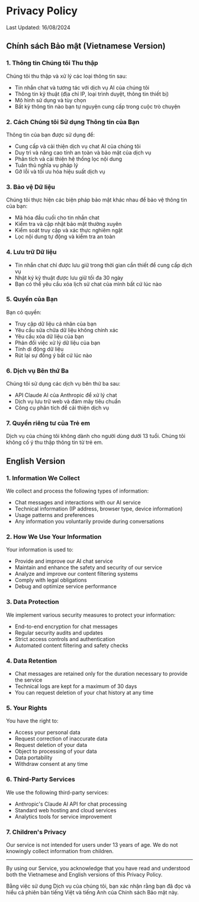 # Privacy Policy
Last Updated: 16/08/2024

## Chính sách Bảo mật (Vietnamese Version)

### 1. Thông tin Chúng tôi Thu thập
Chúng tôi thu thập và xử lý các loại thông tin sau:
- Tin nhắn chat và tương tác với dịch vụ AI của chúng tôi
- Thông tin kỹ thuật (địa chỉ IP, loại trình duyệt, thông tin thiết bị)
- Mô hình sử dụng và tùy chọn
- Bất kỳ thông tin nào bạn tự nguyện cung cấp trong cuộc trò chuyện

### 2. Cách Chúng tôi Sử dụng Thông tin của Bạn
Thông tin của bạn được sử dụng để:
- Cung cấp và cải thiện dịch vụ chat AI của chúng tôi
- Duy trì và nâng cao tính an toàn và bảo mật của dịch vụ
- Phân tích và cải thiện hệ thống lọc nội dung
- Tuân thủ nghĩa vụ pháp lý
- Gỡ lỗi và tối ưu hóa hiệu suất dịch vụ

### 3. Bảo vệ Dữ liệu
Chúng tôi thực hiện các biện pháp bảo mật khác nhau để bảo vệ thông tin của bạn:
- Mã hóa đầu cuối cho tin nhắn chat
- Kiểm tra và cập nhật bảo mật thường xuyên
- Kiểm soát truy cập và xác thực nghiêm ngặt
- Lọc nội dung tự động và kiểm tra an toàn

### 4. Lưu trữ Dữ liệu
- Tin nhắn chat chỉ được lưu giữ trong thời gian cần thiết để cung cấp dịch vụ
- Nhật ký kỹ thuật được lưu giữ tối đa 30 ngày
- Bạn có thể yêu cầu xóa lịch sử chat của mình bất cứ lúc nào

### 5. Quyền của Bạn
Bạn có quyền:
- Truy cập dữ liệu cá nhân của bạn
- Yêu cầu sửa chữa dữ liệu không chính xác
- Yêu cầu xóa dữ liệu của bạn
- Phản đối việc xử lý dữ liệu của bạn
- Tính di động dữ liệu
- Rút lại sự đồng ý bất cứ lúc nào

### 6. Dịch vụ Bên thứ Ba
Chúng tôi sử dụng các dịch vụ bên thứ ba sau:
- API Claude AI của Anthropic để xử lý chat
- Dịch vụ lưu trữ web và đám mây tiêu chuẩn
- Công cụ phân tích để cải thiện dịch vụ

### 7. Quyền riêng tư của Trẻ em
Dịch vụ của chúng tôi không dành cho người dùng dưới 13 tuổi. Chúng tôi không cố ý thu thập thông tin từ trẻ em.

## English Version

### 1. Information We Collect
We collect and process the following types of information:
- Chat messages and interactions with our AI service
- Technical information (IP address, browser type, device information)
- Usage patterns and preferences
- Any information you voluntarily provide during conversations

### 2. How We Use Your Information
Your information is used to:
- Provide and improve our AI chat service
- Maintain and enhance the safety and security of our service
- Analyze and improve our content filtering systems
- Comply with legal obligations
- Debug and optimize service performance

### 3. Data Protection
We implement various security measures to protect your information:
- End-to-end encryption for chat messages
- Regular security audits and updates
- Strict access controls and authentication
- Automated content filtering and safety checks

### 4. Data Retention
- Chat messages are retained only for the duration necessary to provide the service
- Technical logs are kept for a maximum of 30 days
- You can request deletion of your chat history at any time

### 5. Your Rights
You have the right to:
- Access your personal data
- Request correction of inaccurate data
- Request deletion of your data
- Object to processing of your data
- Data portability
- Withdraw consent at any time

### 6. Third-Party Services
We use the following third-party services:
- Anthropic's Claude AI API for chat processing
- Standard web hosting and cloud services
- Analytics tools for service improvement

### 7. Children's Privacy
Our service is not intended for users under 13 years of age. We do not knowingly collect information from children.

---

By using our Service, you acknowledge that you have read and understood both the Vietnamese and English versions of this Privacy Policy.

Bằng việc sử dụng Dịch vụ của chúng tôi, bạn xác nhận rằng bạn đã đọc và hiểu cả phiên bản tiếng Việt và tiếng Anh của Chính sách Bảo mật này. 